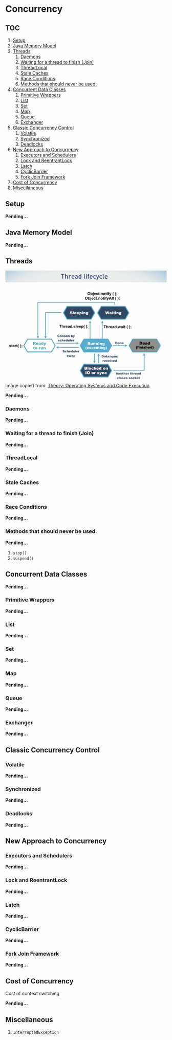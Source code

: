 # Concurrency

## TOC

1. [Setup](#setup)
1. [Java Memory Model](#java-memory-model)
1. [Threads](#threads)
    1. [Daemons](#daemons)
    1. [Waiting for a thread to finish (Join)](#waiting-for-a-thread-to-finish-join)
    1. [ThreadLocal](#threadlocal)
    1. [Stale Caches](#stale-caches)
    1. [Race Conditions](#race-conditions)
    1. [Methods that should never be used.](#methods-that-should-never-be-used)
1. [Concurrent Data Classes](#concurrent-data-classes)
    1. [Primitive Wrappers](#primitive-wrappers)
    1. [List](#list)
    1. [Set](#set)
    1. [Map](#map)
    1. [Queue](#queue)
    1. [Exchanger](#exchanger)
1. [Classic Concurrency Control](#classic-concurrency-control)
    1. [Volatile](#volatile)
    1. [Synchronized](#synchronized)
    1. [Deadlocks](#deadlocks)
1. [New Approach to Concurrency](#new-approach-to-concurrency)
    1. [Executors and Schedulers](#executors-and-schedulers)
    1. [Lock and ReentrantLock](#lock-and-reentrantlock)
    1. [Latch](#latch)
    1. [CyclicBarrier](#cyclicbarrier)
    1. [Fork Join Framework](#fork-join-framework)
1. [Cost of Concurrency](#cost-of-concurrency)
1. [Miscellaneous](#miscellaneous)

## Setup

**Pending...**

## Java Memory Model

**Pending...**

## Threads

![Thread Lifecycle](assets/images/Thread%20Lifecycle.png)
Image copied from: [Theory: Operating Systems and Code Execution](https://learning.oreilly.com/videos/optimizing-java/9781492044673/9781492044673-video323887)

**Pending...**

### Daemons

**Pending...**

### Waiting for a thread to finish (Join)

**Pending...**

### ThreadLocal

**Pending...**

### Stale Caches

**Pending...**

### Race Conditions

**Pending...**

### Methods that should never be used.

**Pending...**

1. `stop()`
1. `suspend()`

## Concurrent Data Classes

**Pending...**

### Primitive Wrappers

**Pending...**

### List

**Pending...**

### Set

**Pending...**

### Map

**Pending...**

### Queue

**Pending...**

### Exchanger

**Pending...**

## Classic Concurrency Control

### Volatile

**Pending...**

### Synchronized

**Pending...**

### Deadlocks

**Pending...**

## New Approach to Concurrency

### Executors and Schedulers

**Pending...**

### Lock and ReentrantLock

**Pending...**

### Latch

**Pending...**

### CyclicBarrier

**Pending...**

### Fork Join Framework

**Pending...**

## Cost of Concurrency

Cost of context switching

**Pending...**

## Miscellaneous

1. `InterruptedException`
